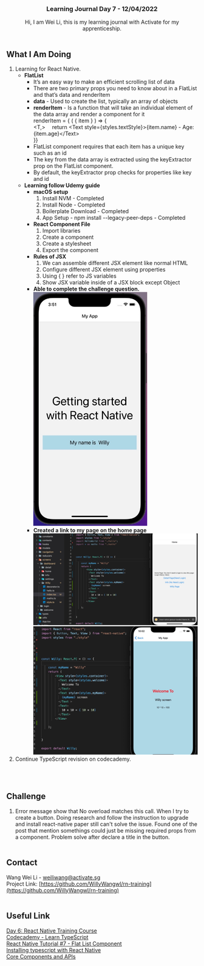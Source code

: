 <br />
<div align="center">

  <h3 align="center">Learning Journal Day 7 - 12/04/2022</h3>

  <p align="center">
    Hi, I am Wei Li, this is my learning journal with Activate for my apprenticeship. 
    <br /><br />
  </p>
</div>

<!-- What I Am Doing -->

## What I Am Doing

<oL>
  <li>    
    Learning for React Native.
    <ul>
        <li>
            <b>FlatList</b> <br />
            <ul>
                <li>It’s an easy way to make an efficient scrolling list of data</li>
                <li>There are two primary props you need to know about in a FlatList and that’s data and renderItem</li>
                <li><b>data</b> - Used to create the list, typically an array of objects</li>
                <li><b>renderItem</b> - Is a function that will take an individual element of the data array and render a component for it<br />
                renderItem = { ( { item } ) => {<br />&lt;T,&gt;
                    &emsp;return &lt;Text style={styles.textStyle}&gt;{item.name} - Age:{item.age}&lt;/Text&gt;<br />
                }}<br />
                </li>
                <li>FlatList component requires that each item has a unique key such as an id</li>
                <li>The key from the data array is extracted using the keyExtractor prop on the FlatList component.</li>
                <li>By default, the keyExtractor prop checks for properties like key and id</li>
            </ul>
        </li>
        <li>
            <b>Learning follow Udemy guide</b>
            <ul>
                <li><b>macOS setup</b>
                <ol>
                    <li>Install NVM - Completed</li>
                    <li>Install Node - Completed</li>
                    <li>Boilerplate Download - Completed</li>
                    <li>App Setup - npm install --legacy-peer-deps  - Completed</li>
                </ol>
                </li>
                <li><b>React Component File</b>
                <ol>
                    <li>Import libraries</li>
                    <li>Create a component</li>
                    <li>Create a stylesheet</li>
                    <li>Export the component</li>
                </ol>
                </li>
                <li><b>Rules of JSX</b>
                <ol>
                    <li>We can assemble different JSX element like normal HTML</li>
                    <li>Configure different JSX element using properties</li>
                    <li>Using { } refer to JS variables</li>
                    <li>Show JSX variable inside of a JSX block except Object</li>
                </ol>
                </li>
                <li><b>Able to complete the challenge question.</b><br />
                <img src="./img/rnChallenge1.jpg" width="300"/>
                <li><b>Created a link to my page on the home page</b><br />
                <img src="./img/home.jpg" width="500"/><br />
                <img src="./img/willyScreen.jpg" width="500"/><br />
            </ul>
        </li>
    </ul>
    </li>
    <li>
        Continue TypeScript revision on codecademy.
    </li>
</ol>
<br /><br />

<!-- Challenge -->

## Challenge

1. Error message show that No overload matches this call. When I try to create a button. Doing research and follow the instruction to upgrade and install react-native paper still can't solve the issue. Found one of the post that mention somethings could just be missing required props from a component. Problem solve after declare a title in the button.
   <br /><br />

<!-- CONTACT -->

## Contact

Wang Wei Li - weiliwang@activate.sg<br />
Project Link: [https://github.com/WillyWangwl/rn-training](https://github.com/WillyWangwl/rn-training)
<br /><br />

<!-- Useful Link -->

## Useful Link

[Day 6: React Native Training Course](https://docs.google.com/document/d/1fa032pQuv8I8gXU7pqMd20sJfbnJZnPqVqdSlo9_v8s/edit#)<br />
[Codecademy - Learn TypeScript](https://www.codecademy.com/learn/learn-typescript)<br />
[React Native Tutorial #7 - Flat List Component](https://www.youtube.com/watch?v=iMCM1NceGJY)<br />
[Installing typescript with React Native](https://reactnative.dev/docs/typescript)<br />
[Core Components and APIs](https://reactnative.dev/docs/0.67/components-and-apis)<br />
